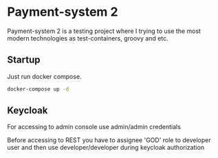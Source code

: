 # Payment-system 2

Payment-system 2 is a testing project where I trying to use the most modern technologies as test-containers, groovy and etc.

## Startup

Just run docker compose.

```bash
docker-compose up -d
```

## Keycloak
For accessing to admin console use admin/admin credentials

Before accessing to REST you have to assignee 'GOD' role to developer user and then use developer/developer during keycloak authorization
